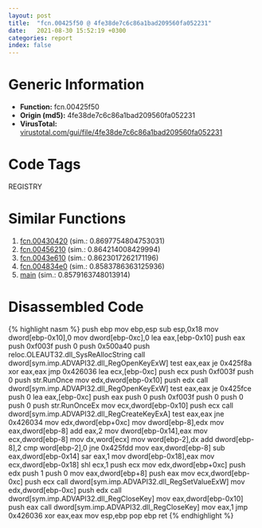 ```yaml
---
layout: post
title:  "fcn.00425f50 @ 4fe38de7c6c86a1bad209560fa052231"
date:   2021-08-30 15:52:19 +0300
categories: report
index: false
---
```


# Generic Information
- **Function:** fcn.00425f50
- **Origin (md5):** 4fe38de7c6c86a1bad209560fa052231
- **VirusTotal:** [virustotal.com/gui/file/4fe38de7c6c86a1bad209560fa052231][virustotal_ref]

# Code Tags
<span class="tag" id="REGISTRY">REGISTRY</span>


# Similar Functions

1. [fcn.00430420][similar_1_ref] (sim.: 0.8697754804753031)
2. [fcn.00456210][similar_2_ref] (sim.: 0.864214008429994)
3. [fcn.0043e610][similar_3_ref] (sim.: 0.8623017262171196)
4. [fcn.004834e0][similar_4_ref] (sim.: 0.8583786363125936)
5. [main][similar_5_ref] (sim.: 0.8579163748013914)


# Disassembled Code

{% highlight nasm %}
push ebp
mov ebp,esp
sub esp,0x18
mov dword[ebp-0x10],0
mov dword[ebp-0xc],0
lea eax,[ebp-0x10]
push eax
push 0xf003f
push 0
push 0x500a40
push reloc.OLEAUT32.dll_SysReAllocString
call dword[sym.imp.ADVAPI32.dll_RegOpenKeyExW]
test eax,eax
je 0x425f8a
xor eax,eax
jmp 0x426036
lea ecx,[ebp-0xc]
push ecx
push 0xf003f
push 0
push str.RunOnce
mov edx,dword[ebp-0x10]
push edx
call dword[sym.imp.ADVAPI32.dll_RegOpenKeyExW]
test eax,eax
je 0x425fce
push 0
lea eax,[ebp-0xc]
push eax
push 0
push 0xf003f
push 0
push 0
push 0
push str.RunOnceEx
mov ecx,dword[ebp-0x10]
push ecx
call dword[sym.imp.ADVAPI32.dll_RegCreateKeyExA]
test eax,eax
jne 0x426034
mov edx,dword[ebp+0xc]
mov dword[ebp-8],edx
mov eax,dword[ebp-8]
add eax,2
mov dword[ebp-0x14],eax
mov ecx,dword[ebp-8]
mov dx,word[ecx]
mov word[ebp-2],dx
add dword[ebp-8],2
cmp word[ebp-2],0
jne 0x425fdd
mov eax,dword[ebp-8]
sub eax,dword[ebp-0x14]
sar eax,1
mov dword[ebp-0x18],eax
mov ecx,dword[ebp-0x18]
shl ecx,1
push ecx
mov edx,dword[ebp+0xc]
push edx
push 1
push 0
mov eax,dword[ebp+8]
push eax
mov ecx,dword[ebp-0xc]
push ecx
call dword[sym.imp.ADVAPI32.dll_RegSetValueExW]
mov edx,dword[ebp-0xc]
push edx
call dword[sym.imp.ADVAPI32.dll_RegCloseKey]
mov eax,dword[ebp-0x10]
push eax
call dword[sym.imp.ADVAPI32.dll_RegCloseKey]
mov eax,1
jmp 0x426036
xor eax,eax
mov esp,ebp
pop ebp
ret 
{% endhighlight %}


[similar_1_ref]: /report/fcn.00430420@279a61b1e76da49531f1f16fd1102a2d
[similar_2_ref]: /report/fcn.00456210@279a61b1e76da49531f1f16fd1102a2d
[similar_3_ref]: /report/fcn.0043e610@17d73cbafe6dd96dd6f2291fab06fbb5
[similar_4_ref]: /report/fcn.004834e0@17d73cbafe6dd96dd6f2291fab06fbb5
[similar_5_ref]: /report/main@9868510768324dde7e5ccf745520e27a
[virustotal_ref]: https://www.virustotal.com/gui/file/4fe38de7c6c86a1bad209560fa052231
